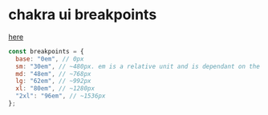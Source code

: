 # chakra ui breakpoints

[here](https://chakra-ui.com/docs/styled-system/responsive-styles)

```js
const breakpoints = {
  base: "0em", // 0px
  sm: "30em", // ~480px. em is a relative unit and is dependant on the font size.
  md: "48em", // ~768px
  lg: "62em", // ~992px
  xl: "80em", // ~1280px
  "2xl": "96em", // ~1536px
};
```
